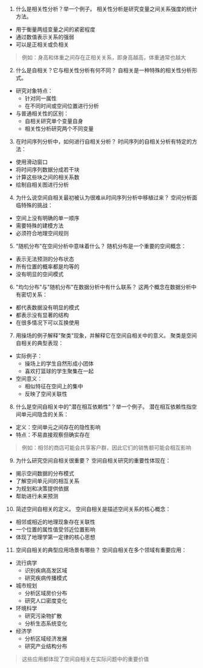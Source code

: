 1. 什么是相关性分析？举一个例子。
相关性分析是研究变量之间关系强度的统计方法。
- 用于衡量两组变量之间的紧密程度
- 通过数值表示关系的强弱
- 可以是正相关或负相关

> 例如：身高和体重之间存在正相关关系，即身高越高，体重通常也越大

2. 什么是自相关？它与相关性分析有何不同？
自相关是一种特殊的相关性分析形式。
- 研究对象特点：
    - 针对同一属性
    - 在不同时间或空间位置进行分析
- 与普通相关性的区别：
    - 自相关研究单个变量自身
    - 相关性分析研究两个不同变量

3. 在时间序列分析中，如何进行自相关分析？
时间序列的自相关分析有特定的方法：
- 使用滑动窗口
- 将时间序列数据分成若干块
- 计算这些块之间的相关系数
- 绘制自相关图进行分析

4. 为什么说空间自相关最初被认为很难从时间序列分析中移植过来？
空间分析面临特殊的挑战：
- 空间上没有明确的单一顺序
- 需要特殊的建模方法
- 必须符合地理空间规则

5. "随机分布"在空间分析中意味着什么？
随机分布是一个重要的空间概念：
- 表示无法预测的分布状态
- 所有位置的概率都是均等的
- 没有明显的空间模式

6. "均匀分布"与"随机分布"在数据分析中有什么联系？
这两个概念在数据分析中有密切关系：
- 都代表数据没有明显的模式
- 都表示没有显著的结构
- 在很多情况下可以互换使用

7. 用操场的例子解释"聚类"现象，并解释它在空间自相关中的意义。
聚类是空间自相关的典型表现：
- 实际例子：
    - 操场上的学生自然形成小团体
    - 喜欢打篮球的学生聚集在一起
- 空间意义：
    - 相似特征在空间上的集中
    - 反映了空间关联性

8. 什么是空间自相关中的"潜在相互依赖性"？举一个例子。
潜在相互依赖性指空间单元间隐含的关系：
- 定义：空间单元之间存在的隐性影响
- 特点：不易直接观察但确实存在

> 例如：相邻的商店可能会共享客户群，因此它们的销售额可能会相互影响

9. 为什么研究空间自相关很重要？
空间自相关研究的重要性体现在：
- 揭示空间数据的分布模式
- 了解空间单元间的相互关系
- 为规划和决策提供依据
- 帮助进行未来预测

10. 简述空间自相关的定义。
空间自相关是描述空间关系的核心概念：
- 相邻或相近的地理现象存在关联性
- 一个位置的属性值受邻近位置影响
- 体现了地理学第一定律的核心思想

11. 空间自相关的典型应用场景有哪些？
空间自相关在多个领域有重要应用：
- 流行病学
    - 识别疾病高发区域
    - 研究疾病传播模式
- 城市规划
    - 分析区域房价分布
    - 研究人口密度变化
- 环境科学
    - 研究污染物扩散
    - 分析生态系统变化
- 经济学
    - 分析区域经济发展
    - 研究产业结构分布

> 这些应用都体现了空间自相关在实际问题中的重要价值